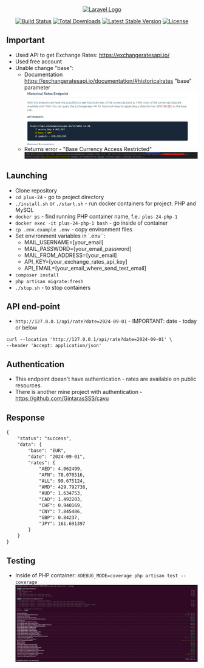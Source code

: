 <p align="center"><a href="https://laravel.com" target="_blank"><img src="https://raw.githubusercontent.com/laravel/art/master/logo-lockup/5%20SVG/2%20CMYK/1%20Full%20Color/laravel-logolockup-cmyk-red.svg" width="400" alt="Laravel Logo"></a></p>

<p align="center">
<a href="https://github.com/laravel/framework/actions"><img src="https://github.com/laravel/framework/workflows/tests/badge.svg" alt="Build Status"></a>
<a href="https://packagist.org/packages/laravel/framework"><img src="https://img.shields.io/packagist/dt/laravel/framework" alt="Total Downloads"></a>
<a href="https://packagist.org/packages/laravel/framework"><img src="https://img.shields.io/packagist/v/laravel/framework" alt="Latest Stable Version"></a>
<a href="https://packagist.org/packages/laravel/framework"><img src="https://img.shields.io/packagist/l/laravel/framework" alt="License"></a>
</p>

## Important

- Used API to get Exchange Rates: https://exchangeratesapi.io/
- Used free account
- Unable change "base":
  - Documentation https://exchangeratesapi.io/documentation/#historicalrates "base" parameter
  ![img.png](img.png)
  - Returns error - "Base Currency Access Restricted"
  ![img_3.png](img_3.png)

## Launching

- Clone repository
- `cd plus-24` - go to project directory
- `./install.sh` or `./start.sh` - run docker containers for project: PHP and MySQL
- `docker ps` - find running PHP container name, f.e.: `plus-24-php-1`
- `docker exec -it plus-24-php-1 bash` - go inside of container
- `cp .env.example .env` - copy environment files
- Set environment variables in `.env``:
  - MAIL_USERNAME=[your_email]
  - MAIL_PASSWORD=[your_email_password]
  - MAIL_FROM_ADDRESS=[your_email]
  - API_KEY=[your_exchange_rates_api_key]
  - API_EMAIL=[your_email_where_send_test_email]
- `composer install`
- `php artisan migrate:fresh`
- `./stop.sh` - to stop containers

## API end-point
- `http://127.0.0.1/api/rate?date=2024-09-01` - IMPORTANT: date - today or below
```
curl --location 'http://127.0.0.1/api/rate?date=2024-09-01' \
--header 'Accept: application/json'
```

## Authentication
- This endpoint doesn't have authentication - rates are available on public resources.
- There is another mine project with authentication - https://github.com/GintarasSSS/cavu

## Response
```
{
    "status": "success",
    "data": {
        "base": "EUR",
        "date": "2024-09-01",
        "rates": {
            "AED": 4.062499,
            "AFN": 78.070516,
            "ALL": 99.675124,
            "AMD": 429.792738,
            "AUD": 1.634753,
            "CAD": 1.492203,
            "CHF": 0.940169,
            "CNY": 7.845486,
            "GBP": 0.84237,
            "JPY": 161.691397
        }
    }
}
```

## Testing
- Inside of PHP container: `XDEBUG_MODE=coverage php artisan test --coverage`
![img_2.png](img_2.png)
